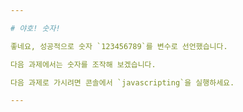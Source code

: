 ```yaml
---

# 야호! 숫자!

좋네요, 성공적으로 숫자 `123456789`를 변수로 선언했습니다.

다음 과제에서는 숫자를 조작해 보겠습니다.

다음 과제로 가시려면 콘솔에서 `javascripting`을 실행하세요.

---
```

